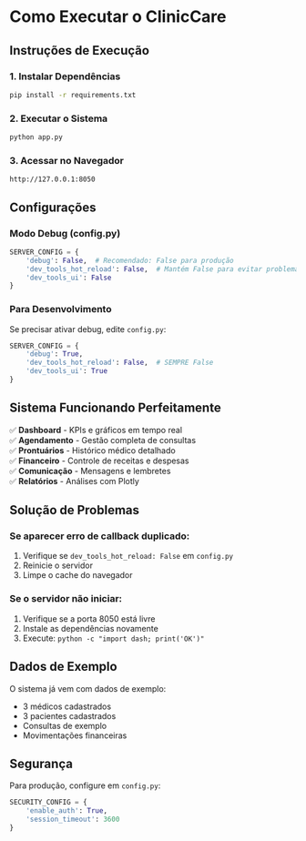# Como Executar o ClinicCare

## Instruções de Execução

### 1. Instalar Dependências
```bash
pip install -r requirements.txt
```

### 2. Executar o Sistema
```bash
python app.py
```

### 3. Acessar no Navegador
```
http://127.0.0.1:8050
```

## Configurações

### Modo Debug (config.py)
```python
SERVER_CONFIG = {
    'debug': False,  # Recomendado: False para produção
    'dev_tools_hot_reload': False,  # Mantém False para evitar problemas
    'dev_tools_ui': False
}
```

### Para Desenvolvimento
Se precisar ativar debug, edite `config.py`:
```python
SERVER_CONFIG = {
    'debug': True,
    'dev_tools_hot_reload': False,  # SEMPRE False
    'dev_tools_ui': True
}
```

## Sistema Funcionando Perfeitamente

✅ **Dashboard** - KPIs e gráficos em tempo real  
✅ **Agendamento** - Gestão completa de consultas  
✅ **Prontuários** - Histórico médico detalhado  
✅ **Financeiro** - Controle de receitas e despesas  
✅ **Comunicação** - Mensagens e lembretes  
✅ **Relatórios** - Análises com Plotly  

## Solução de Problemas

### Se aparecer erro de callback duplicado:
1. Verifique se `dev_tools_hot_reload: False` em `config.py`
2. Reinicie o servidor
3. Limpe o cache do navegador

### Se o servidor não iniciar:
1. Verifique se a porta 8050 está livre
2. Instale as dependências novamente
3. Execute: `python -c "import dash; print('OK')"`

## Dados de Exemplo

O sistema já vem com dados de exemplo:
- 3 médicos cadastrados
- 3 pacientes cadastrados  
- Consultas de exemplo
- Movimentações financeiras

## Segurança

Para produção, configure em `config.py`:
```python
SECURITY_CONFIG = {
    'enable_auth': True,
    'session_timeout': 3600
}
```
